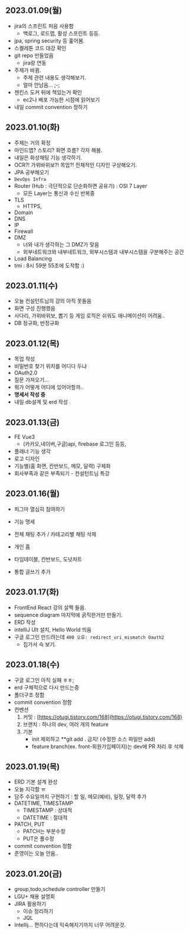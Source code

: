 ## 2023.01.09(월)
  - jira의 스프린트 처음 사용함 
    - 백로그, 로드맵, 활성 스프린트 등등.
  - jpa, spring security 등 훑어봄.
  - 스켈레톤 코드 대강 확인
  - git repo 만들었음
    - jira랑 연동
  - 주제가 바뀜. 
    - 주제 관련 내용도 생각해보기. 
    - 얼마 안남음... ;-; 
  - 젠킨스 도커 뒤에 책있는거 확인
    - ec2나 배포 가능한 시점에 읽어보기 
  - 내일 commit convention 정하기 
  
## 2023.01.10(화)
- 주제는 거의 확정
- 마인드맵? 스토리? 화면 흐름? 각자 해봄.
- 내일은 화상채팅 기능 생각하기. 
- OCR?! 가위바위보?! 목업?! 전체적인 디자인 구상해오기. 
- JPA 공부해오기 
- `DevOps Infra `
- Router (Hub : 극단적으로 단순화하면 공유기) : OSI 7 Layer
    - 모든 Layer는 통신과 수신 반복중
- TLS
    - HTTPS,
- Domain
- DNS
- IP
- Firewall
- DMZ
    - 너와 내가 생각하는 그 DMZ가 맞음
    - 외부네트워크와 내부네트워크, 외부시스템과 내부시스템을 구분해주는 공간
- Load Balancing
- tmi : 8시 59분 55초에 도착함 :)

## 2023.01.11(수)
- 오늘 컨설턴트님의 강의 아직 못들음
- 화면 구성 진행했음
- 사다리, 가위바위보, 뽑기 등 게임 로직은 쉬워도 애니메이션이 어려움..
- DB 정규화, 반정규화 

## 2023.01.12(목) 
- 목업 작성
- 비밀번호 찾기 위치를 어디다 두냐
- OAuth2.0
- 질문 가져오기...
- 뭐가 어떻게 어디에 있어야할까.. 
- **명세서 작성 중**
- 내일 db설계 및 erd 작성 

## 2023.01.13(금)
- FE Vue3 
  - (카카오,네이버,구글)api, firebase 로그인 등등, 
- 플래너 기능 생각
- 로고 디자인
- 기능별(홈 화면, 칸반보드, 메모, 달력) 구체화 
- 회사부족과 같은 부족되기 - 컨설턴트님 특강

## 2023.01.16(월)
- 피그마 열심히 참여하기
- 기능 명세
- 전체 채팅 추가 / 카테고리별 채팅 삭제
- 개인 홈

- 타임테이블, 칸반보드, 도넛차트
- 통합 글쓰기 추가
 
 ## 2023.01.17(화)
 - FrontEnd React 강의 살짝 들음.
 - sequence diagram 마지막에 굵직한거만 만들기. 
 - ERD 작성 
 - intelliJ Ult 설치, Hello World 띄움
 - 구글 로그인 만드려는데 ```400 오류: redirect_uri_mismatch Oauth2``` 
   - 집가서 슥 보기.


## 2023.01.18(수) 
- 구글 로그인 아직 실패 ㅎㅎ; 
- erd 구체적으로 다시 만드는중 
- 폴더구조 정함
- commit convention 정함
- 컨벤션
  1. 커밋 : [https://otugi.tistory.com/168](https://otugi.tistory.com/168)
  2. 브랜치 : 하나의 dev, 여러 개의 feature
  3. 기본
        - init 제외하고 **git add . 금지! (수정한 소스 파일만 add)
        - feature branch(ex. front-회원가입페이지)는 dev에 PR 처리 후 삭제

## 2023.01.19(목)
- ERD 기본 설계 완성
- 오늘 지각함 ㅠ
- 담주 수요일까지 구현하기 : 할 일, 메모(예비), 일정, 달력 추가 
- DATETIME, TIMESTAMP 
  - TIMESTAMP : 상대적 
  - DATETIME : 절대적
- PATCH, PUT
  - PATCH는 부분수정
  - PUT은 풀수정
- commit convention 정함
- 준영이는 오늘 안옴.. 

## 2023.01.20(금)
- group,todo,schedule controller 만들기
- LGU+ 채용 설명회
- JIRA 활용하기 
  - 이슈 정리하기 
  - JQL
- Intellij... 편하다는데 익숙해지기까지 너무 어려운것.